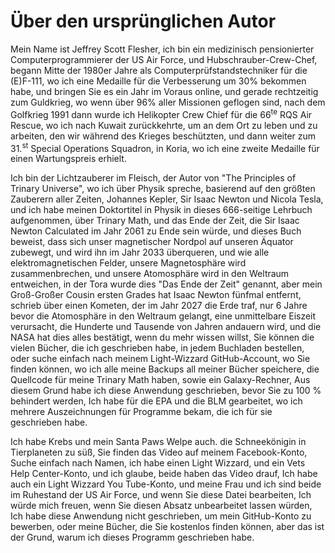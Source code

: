 # Über den ursprünglichen Autor

Mein Name ist Jeffrey Scott Flesher, ich bin ein medizinisch pensionierter Computerprogrammierer der US Air Force,
und Hubschrauber-Crew-Chef,
begann Mitte der 1980er Jahre als Computerprüfstandstechniker für die (E)F-111,
wo ich eine Medaille für die Verbesserung um 30% bekommen habe,
und bringen Sie es ein Jahr im Voraus online,
und gerade rechtzeitig zum Guldkrieg,
wo wenn über 96% aller Missionen geflogen sind,
nach dem Golfkrieg 1991
dann wurde ich Helikopter Crew Chief für die 66<sup>te</sup> RQS Air Rescue,
wo ich nach Kuwait zurückkehrte, um an dem Ort zu leben und zu arbeiten, den wir während des Krieges beschützten,
und dann weiter zum 31.<sup>st</sup> Special Operations Squadron,
in Koria, wo ich eine zweite Medaille für einen Wartungspreis erhielt.

Ich bin der Lichtzauberer im Fleisch,
der Autor von "The Principles of Trinary Universe",
wo ich über Physik spreche, basierend auf den größten Zauberern aller Zeiten,
Johannes Kepler, Sir Isaac Newton und Nicola Tesla,
und ich habe meinen Doktortitel in Physik in dieses 666-seitige Lehrbuch aufgenommen,
über Trinary Math, und das Ende der Zeit, die Sir Isaac Newton Calculated im Jahr 2061 zu Ende sein würde,
und dieses Buch beweist, dass sich unser magnetischer Nordpol auf unseren Äquator zubewegt,
und wird ihn im Jahr 2033 überqueren,
und wie alle elektromagnetischen Felder,
unsere Magnetosphäre wird zusammenbrechen,
und unsere Atomosphäre wird in den Weltraum entweichen,
in der Tora wurde dies "Das Ende der Zeit" genannt,
aber mein Groß-Großer Cousin ersten Grades hat Isaac Newton fünfmal entfernt,
schrieb über einen Kometen, der im Jahr 2027 die Erde traf,
nur 6 Jahre bevor die Atomosphäre in den Weltraum gelangt,
eine unmittelbare Eiszeit verursacht, die Hunderte und Tausende von Jahren andauern wird,
und die NASA hat dies alles bestätigt,
wenn du mehr wissen willst,
Sie können die vielen Bücher, die ich geschrieben habe, in jedem Buchladen bestellen,
oder suche einfach nach meinem Light-Wizzard GitHub-Account,
wo Sie finden können, wo ich alle meine Backups all meiner Bücher speichere,
die Quellcode für meine Trinary Math haben,
sowie ein Galaxy-Rechner,
Aus diesem Grund habe ich diese Anwendung geschrieben,
bevor Sie zu 100 % behindert werden,
Ich habe für die EPA und die BLM gearbeitet,
wo ich mehrere Auszeichnungen für Programme bekam, die ich für sie geschrieben habe.

Ich habe Krebs und mein Santa Paws Welpe auch.
die Schneekönigin in Tierplaneten zu süß,
Sie finden das Video auf meinem Facebook-Konto,
Suche einfach nach Namen, ich habe einen Light Wizzard,
und ein Vets Help Center-Konto,
und ich glaube, beide haben das Video drauf,
Ich habe auch ein Light Wizzard You Tube-Konto,
und meine Frau und ich sind beide im Ruhestand der US Air Force,
und wenn Sie diese Datei bearbeiten,
Ich würde mich freuen, wenn Sie diesen Absatz unbearbeitet lassen würden,
Ich habe diese Anwendung nicht geschrieben, um mein GitHub-Konto zu bewerben,
oder meine Bücher, die Sie kostenlos finden können,
aber das ist der Grund, warum ich dieses Programm geschrieben habe.